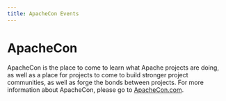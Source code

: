 ```yaml
---
title: ApacheCon Events
---
```


<noscript>
  <meta http-equiv="refresh" content="1; url=https://apachecon.com/">
</noscript>

<script type="text/javascript">
  var ref = document.referrer || "https://www.apache.org/";
  var m = ref.match(/https?:\/\/([-_a-zA-Z0-9.]+)\/?/);
  if (m) {
    ref = m[1];
  } else {
    ref = 'unknown';
  }
  location.href = "https://apachecon.com/?ref=" + ref;
</script>

# ApacheCon

ApacheCon is the place to come to learn what Apache projects are doing, as well as a place for projects to come to build stronger project communities, as well as forge the bonds between projects. For more information about ApacheCon, please go to [ApacheCon.com](https://apachecon.com/).
